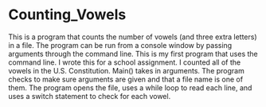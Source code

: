 # Counting_Vowels
This is a program that counts the number of vowels (and three extra letters) in a file. The program can be run from a console window by passing arguments through the command line.
This is my first program that uses the command line. 
I wrote this for a school assignment. I counted all of the vowels in the U.S. Constitution.
Main() takes in arguments. The program checks to make sure arguments are given and that a file name is one of them. The program opens the file, uses a while loop to read each line, and uses a switch statement to check for each vowel. 
